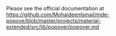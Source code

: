 Please see the official documentation at https://github.com/MohaideenIsmail/mde-popove/blob/master/projects/material-extended/src/lib/popover/popover.md


